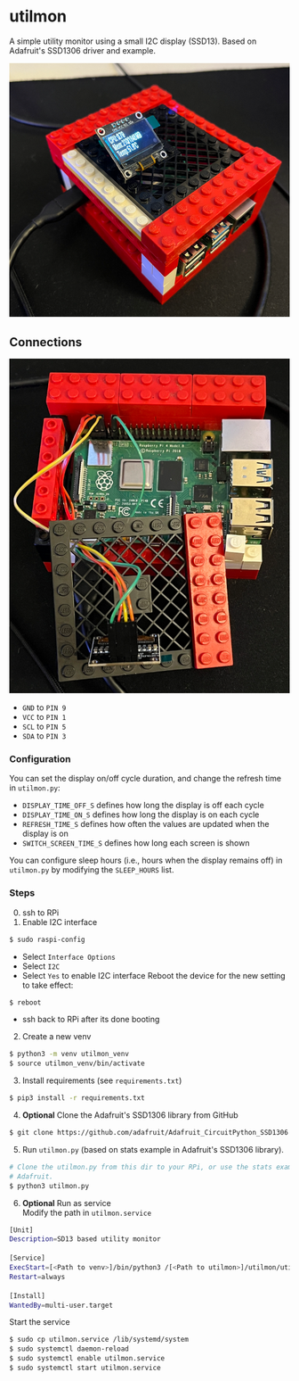 # utilmon
A simple utility monitor using a small I2C display (SSD13). Based on Adafruit's SSD1306 driver and example.

![Finished](img/finished.png)

## Connections
![Connections](img/connection.png)  
- `GND` to `PIN 9`
- `VCC` to `PIN 1`
- `SCL` to `PIN 5`
- `SDA` to `PIN 3`

### Configuration
You can set the display on/off cycle duration, and change the refresh time in `utilmon.py`:
- `DISPLAY_TIME_OFF_S` defines how long the display is off each cycle
- `DISPLAY_TIME_ON_S` defines how long the display is on each cycle
- `REFRESH_TIME_S` defines how often the values are updated when the display is on
- `SWITCH_SCREEN_TIME_S` defines how long each screen is shown

You can configure sleep hours (i.e., hours when the display remains off) in `utilmon.py` by modifying the `SLEEP_HOURS` list.

### Steps
0. ssh to RPi  
1. Enable I2C interface  
```sh
$ sudo raspi-config
```
- Select `Interface Options`
- Select `I2C`
- Select `Yes` to enable I2C interface
Reboot the device for the new setting to take effect:
```sh
$ reboot
```
- ssh back to RPi after its done booting
2. Create a new venv  
```sh
$ python3 -m venv utilmon_venv
$ source utilmon_venv/bin/activate
```
3. Install requirements (see `requirements.txt`)  
```sh
$ pip3 install -r requirements.txt
```
4. **Optional** Clone the Adafruit's SSD1306 library from GitHub  
```sh
$ git clone https://github.com/adafruit/Adafruit_CircuitPython_SSD1306.git
```
5. Run `utilmon.py` (based on stats example in Adafruit's SSD1306 library). 
```sh
# Clone the utilmon.py from this dir to your RPi, or use the stats example from
# Adafruit.
$ python3 utilmon.py
```
6. **Optional** Run as service  
Modify the path in `utilmon.service`
```sh
[Unit]
Description=SD13 based utility monitor

[Service]
ExecStart=[<Path to venv>]/bin/python3 /[<Path to utilmon>]/utilmon/utilmon.py
Restart=always

[Install]
WantedBy=multi-user.target
```
Start the service  
```sh
$ sudo cp utilmon.service /lib/systemd/system
$ sudo systemctl daemon-reload
$ sudo systemctl enable utilmon.service
$ sudo systemctl start utilmon.service
```
